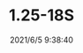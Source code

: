 ﻿---
layout: post 
title: 1.25-18S
tags: FASTON
categories: wire-harness
overview: 
part_number: 0536-1
thumb_img: 
small_img: static/202106/536-20210605.jpg
date: 2021/6/5 9:38:40
---



